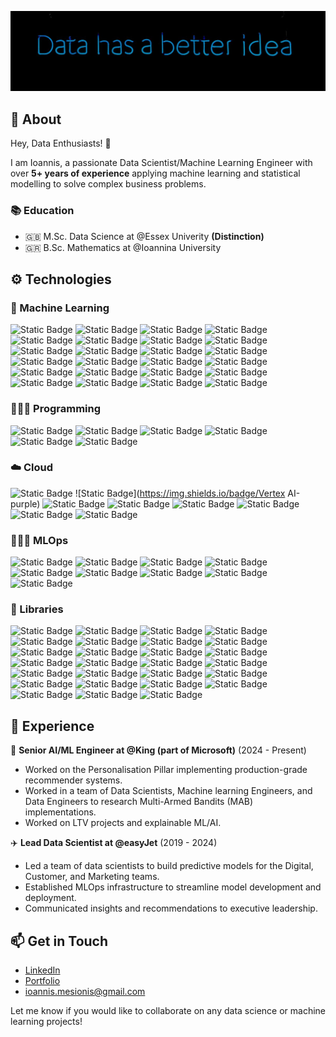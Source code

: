 <p align="center">
  <img src="https://github.com/ioannismesionis/ioannismesionis/blob/main/assets/data-has-a-better-idea.jpg" />
</p>

## 💬 About

Hey, Data Enthusiasts! 👋

I am Ioannis, a passionate Data Scientist/Machine Learning Engineer with over **5+ years of experience** applying machine learning and statistical modelling to solve complex business problems.

### 📚 Education <br>
- 🇬🇧 M.Sc. Data Science at @Essex Univerity **(Distinction)**
- 🇬🇷 B.Sc. Mathematics at @Ioannina University

## ⚙️ Technologies

### 🤖 Machine Learning
![Static Badge](https://img.shields.io/badge/Regression-orange)
![Static Badge](https://img.shields.io/badge/Classification-orange)
![Static Badge](https://img.shields.io/badge/Regularisation-orange)
![Static Badge](https://img.shields.io/badge/Ensemble_Methods-orange)
![Static Badge](https://img.shields.io/badge/Gradient_Boosting-orange)
![Static Badge](https://img.shields.io/badge/Clustering-orange)
![Static Badge](https://img.shields.io/badge/Dimensionality_Reduction-orange)
![Static Badge](https://img.shields.io/badge/Recommender_Systems-orange)
![Static Badge](https://img.shields.io/badge/Collaborative_Filtering-orange)
![Static Badge](https://img.shields.io/badge/Content--Based_Recommenders-orange)
![Static Badge](https://img.shields.io/badge/Hybrid_Recommenders-orange)
![Static Badge](https://img.shields.io/badge/Model--Based_Recommenders-orange)
![Static Badge](https://img.shields.io/badge/Matrix_Factorisation-orange)
![Static Badge](https://img.shields.io/badge/Learning_to_Rank-orange)
![Static Badge](https://img.shields.io/badge/Multi_Armed_Bandits-orange)
![Static Badge](https://img.shields.io/badge/Thompson_Sampling-orange)
![Static Badge](https://img.shields.io/badge/Large_Language_Models(LLMs)-orange)
![Static Badge](https://img.shields.io/badge/NLP-orange)
![Static Badge](https://img.shields.io/badge/Causal_ML-orange)
![Static Badge](https://img.shields.io/badge/Survival_Analysis-orange)
![Static Badge](https://img.shields.io/badge/A/B_Testing-orange)
![Static Badge](https://img.shields.io/badge/Deep_Learning-orange)
![Static Badge](https://img.shields.io/badge/Neural_Networks-orange)
![Static Badge](https://img.shields.io/badge/Convolutional_Neural_Networks-orange)

### 👨🏻‍💻 Programming
![Static Badge](https://img.shields.io/badge/Python-blue)
![Static Badge](https://img.shields.io/badge/R-blue)
![Static Badge](https://img.shields.io/badge/PySpark-blue)
![Static Badge](https://img.shields.io/badge/SQL-blue)
![Static Badge](https://img.shields.io/badge/Bash-blue)
![Static Badge](https://img.shields.io/badge/Markdown-blue)

### ☁️ Cloud
![Static Badge](https://img.shields.io/badge/GCP-purple)
![Static Badge](https://img.shields.io/badge/Vertex AI-purple)
![Static Badge](https://img.shields.io/badge/Databricks-purple)
![Static Badge](https://img.shields.io/badge/AWS-purple)
![Static Badge](https://img.shields.io/badge/Docker-purple)
![Static Badge](https://img.shields.io/badge/Kubernetes-purple)
![Static Badge](https://img.shields.io/badge/GitHub-purple)
![Static Badge](https://img.shields.io/badge/Domino-purple)

### 👷🏻‍♂️ MLOps
![Static Badge](https://img.shields.io/badge/Docker-grey)
![Static Badge](https://img.shields.io/badge/Git-grey)
![Static Badge](https://img.shields.io/badge/Model_Monitor-grey)
![Static Badge](https://img.shields.io/badge/Data_Drift-grey)
![Static Badge](https://img.shields.io/badge/Concept_Drift-grey)
![Static Badge](https://img.shields.io/badge/ETL_Pipelines-grey)
![Static Badge](https://img.shields.io/badge/Kubeflow-grey)
![Static Badge](https://img.shields.io/badge/CI--CD_Pipeline-grey)
![Static Badge](https://img.shields.io/badge/Unit_Testing-grey)

### 🧰 Libraries
![Static Badge](https://img.shields.io/badge/pandas-yellow)
![Static Badge](https://img.shields.io/badge/numpy-yellow)
![Static Badge](https://img.shields.io/badge/xgboost-yellow)
![Static Badge](https://img.shields.io/badge/lightgbm-yellow)
![Static Badge](https://img.shields.io/badge/mlflow-yellow)
![Static Badge](https://img.shields.io/badge/prefect-yellow)
![Static Badge](https://img.shields.io/badge/seaborn-yellow)
![Static Badge](https://img.shields.io/badge/matplotlib-yellow)
![Static Badge](https://img.shields.io/badge/scikit--learn-yellow)
![Static Badge](https://img.shields.io/badge/tensorflow-yellow)
![Static Badge](https://img.shields.io/badge/pytorch-yellow)
![Static Badge](https://img.shields.io/badge/yellowbricks-yellow)
![Static Badge](https://img.shields.io/badge/feature--engine-yellow)
![Static Badge](https://img.shields.io/badge/evidentlyai-yellow)
![Static Badge](https://img.shields.io/badge/shap-yellow)
![Static Badge](https://img.shields.io/badge/huggingface-yellow)
![Static Badge](https://img.shields.io/badge/nltk-yellow)
![Static Badge](https://img.shields.io/badge/plotly-yellow)
![Static Badge](https://img.shields.io/badge/streamlit-yellow)
![Static Badge](https://img.shields.io/badge/rshiny-yellow)
![Static Badge](https://img.shields.io/badge/keras-yellow)
![Static Badge](https://img.shields.io/badge/SQLAlchemy-yellow)
![Static Badge](https://img.shields.io/badge/BeautifulSoup-yellow)
![Static Badge](https://img.shields.io/badge/selenium-yellow)
![Static Badge](https://img.shields.io/badge/pytest-yellow)
![Static Badge](https://img.shields.io/badge/pipenv-yellow)
![Static Badge](https://img.shields.io/badge/toml-yellow)

## 💼 Experience

🍬 **Senior AI/ML Engineer at @King (part of Microsoft)** (2024 - Present)

 - Worked on the Personalisation Pillar implementing production-grade recommender systems.
 - Worked in a team of Data Scientists, Machine learning Engineers, and Data Engineers to research Multi-Armed Bandits (MAB) implementations.
 - Worked on LTV projects and explainable ML/AI.

✈️ **Lead Data Scientist at @easyJet** (2019 - 2024)

 - Led a team of data scientists to build predictive models for the Digital, Customer, and Marketing teams.
 - Established MLOps infrastructure to streamline model development and deployment.
 - Communicated insights and recommendations to executive leadership.

## 📫 Get in Touch <br>
- [LinkedIn](https://www.linkedin.com/in/ioannis-mesionis/)
- [Portfolio](https://ioannismesionis.github.io/)
- ioannis.mesionis@gmail.com

Let me know if you would like to collaborate on any data science or machine learning projects!

<!---
ioannismesionis/ioannismesionis is a ✨ special ✨ repository because its `README.md` (this file) appears on your GitHub profile.
You can click the Preview link to take a look at your changes.
--->
